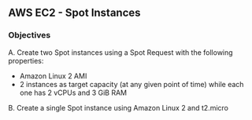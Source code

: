 ## AWS EC2 - Spot Instances                                                                                                                                                  
### Objectives             

A. Create two Spot instances using a Spot Request with the following properties:

* Amazon Linux 2 AMI
* 2 instances as target capacity (at any given point of time) while each one has 2 vCPUs and 3 GiB RAM

B. Create a single Spot instance using Amazon Linux 2 and t2.micro
